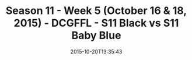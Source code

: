 ---
title: Season 11 - Week 5 (October 16 & 18, 2015) - DCGFFL - S11 Black vs S11 Baby
  Blue
teams-score:
- team: _teams/s11-black.md
  score: 25
- team: _teams/s11-baby-blue.md
  score: 22
mvp: Daniel Honeycutt (Black), Staci Pugh (Baby Blue)
game-ball: ''
season: 11
week: 5
date: '2015-10-20T13:35:43'
pageid: season-11-week-5-924-vs-931
---